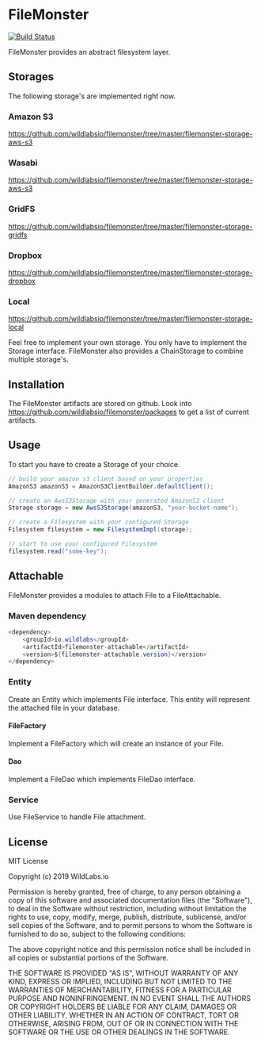 # FileMonster
[![Build Status](https://github.com/wildlabsio/filemonster/workflows/filemonster/badge.svg)](https://github.com/wildlabsio/filemonster)

FileMonster provides an abstract filesystem layer.
 
## Storages

The following storage's are implemented right now.

### **Amazon S3**
https://github.com/wildlabsio/filemonster/tree/master/filemonster-storage-aws-s3
### **Wasabi** 
https://github.com/wildlabsio/filemonster/tree/master/filemonster-storage-aws-s3
### **GridFS**
https://github.com/wildlabsio/filemonster/tree/master/filemonster-storage-gridfs
### **Dropbox**
https://github.com/wildlabsio/filemonster/tree/master/filemonster-storage-dropbox
### **Local**
https://github.com/wildlabsio/filemonster/tree/master/filemonster-storage-local

Feel free to implement your own storage. You only have to implement the Storage interface. FileMonster also provides a
 ChainStorage to combine multiple storage's.

## Installation

The FileMonster artifacts are stored on github. Look into https://github.com/wildlabsio/filemonster/packages to get a
 list of current artifacts.

## Usage

To start you have to create a Storage of your choice.

```java
// build your amazon s3 client based on your properties
AmazonS3 amazonS3 = AmazonS3ClientBuilder.defaultClient();

// create an AwsS3Storage with your generated AmazonS3 client
Storage storage = new AwsS3Storage(amazonS3, "your-bucket-name");

// create a Filesystem with your configured Storage
Filesystem filesystem = new FilesystemImpl(storage);

// start to use your configured Filesystem
filesystem.read("some-key");
```

## Attachable

FileMonster provides a modules to attach File to a FileAttachable. 

### Maven dependency
```java
<dependency>
    <groupId>io.wildlabs</groupId>
    <artifactId>filemonster-attachable</artifactId>
    <version>${filemonster-attachable.version}</version>
</dependency>
```

### Entity
Create an Entity which implements File interface. This entity will represent the attached file in your database.
#### FileFactory
Implement a FileFactory which will create an instance of your File.
#### Dao
Implement a FileDao which implements FileDao interface.

### Service
Use FileService to handle File attachment.

## License

MIT License

Copyright (c) 2019 WildLabs.io

Permission is hereby granted, free of charge, to any person obtaining a copy
of this software and associated documentation files (the "Software"), to deal
in the Software without restriction, including without limitation the rights
to use, copy, modify, merge, publish, distribute, sublicense, and/or sell
copies of the Software, and to permit persons to whom the Software is
furnished to do so, subject to the following conditions:

The above copyright notice and this permission notice shall be included in all
copies or substantial portions of the Software.

THE SOFTWARE IS PROVIDED "AS IS", WITHOUT WARRANTY OF ANY KIND, EXPRESS OR
IMPLIED, INCLUDING BUT NOT LIMITED TO THE WARRANTIES OF MERCHANTABILITY,
FITNESS FOR A PARTICULAR PURPOSE AND NONINFRINGEMENT. IN NO EVENT SHALL THE
AUTHORS OR COPYRIGHT HOLDERS BE LIABLE FOR ANY CLAIM, DAMAGES OR OTHER
LIABILITY, WHETHER IN AN ACTION OF CONTRACT, TORT OR OTHERWISE, ARISING FROM,
OUT OF OR IN CONNECTION WITH THE SOFTWARE OR THE USE OR OTHER DEALINGS IN THE
SOFTWARE.
